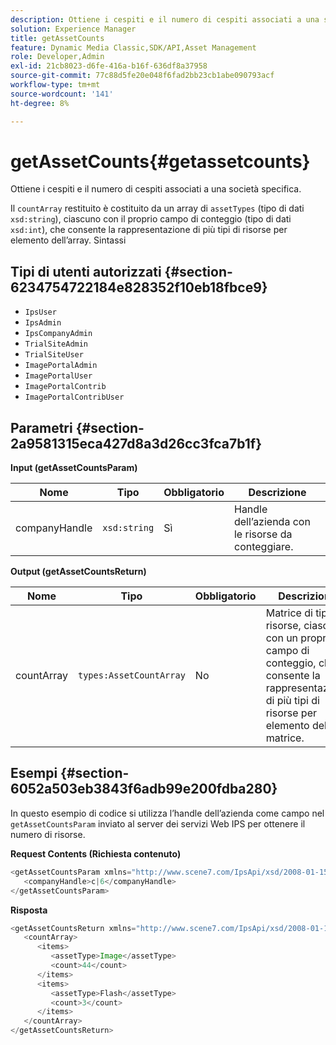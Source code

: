 ```yaml
---
description: Ottiene i cespiti e il numero di cespiti associati a una società specifica.
solution: Experience Manager
title: getAssetCounts
feature: Dynamic Media Classic,SDK/API,Asset Management
role: Developer,Admin
exl-id: 21cb8023-d6fe-416a-b16f-636df8a37958
source-git-commit: 77c88d5fe20e048f6fad2bb23cb1abe090793acf
workflow-type: tm+mt
source-wordcount: '141'
ht-degree: 8%

---
```


# getAssetCounts{#getassetcounts}

Ottiene i cespiti e il numero di cespiti associati a una società specifica.

Il `countArray` restituito è costituito da un array di `assetTypes` (tipo di dati `xsd:string`), ciascuno con il proprio campo di conteggio (tipo di dati `xsd:int`), che consente la rappresentazione di più tipi di risorse per elemento dell’array.
Sintassi

## Tipi di utenti autorizzati {#section-6234754722184e828352f10eb18fbce9}

* `IpsUser`
* `IpsAdmin`
* `IpsCompanyAdmin`
* `TrialSiteAdmin`
* `TrialSiteUser`
* `ImagePortalAdmin`
* `ImagePortalUser`
* `ImagePortalContrib`
* `ImagePortalContribUser`

## Parametri {#section-2a9581315eca427d8a3d26cc3fca7b1f}

**Input (getAssetCountsParam)**

| Nome | Tipo | Obbligatorio | Descrizione |
|---|---|---|---|
| companyHandle | `xsd:string` | Sì | Handle dell’azienda con le risorse da conteggiare. |

**Output (getAssetCountsReturn)**

| Nome | Tipo | Obbligatorio | Descrizione |
|---|---|---|---|
| countArray | `types:AssetCountArray` | No | Matrice di tipi di risorse, ciascuno con un proprio campo di conteggio, che consente la rappresentazione di più tipi di risorse per elemento della matrice. |

## Esempi {#section-6052a503eb3843f6adb99e200fdba280}

In questo esempio di codice si utilizza l’handle dell’azienda come campo nel `getAssetCountsParam` inviato al server dei servizi Web IPS per ottenere il numero di risorse.

**Request Contents (Richiesta contenuto)**

```java
<getAssetCountsParam xmlns="http://www.scene7.com/IpsApi/xsd/2008-01-15">
   <companyHandle>c|6</companyHandle>
</getAssetCountsParam>
```

**Risposta**

```java
<getAssetCountsReturn xmlns="http://www.scene7.com/IpsApi/xsd/2008-01-15">
   <countArray>
      <items>
         <assetType>Image</assetType>
         <count>44</count>
      </items>
      <items>
         <assetType>Flash</assetType>
         <count>3</count>
      </items>
   </countArray>
</getAssetCountsReturn>
```
